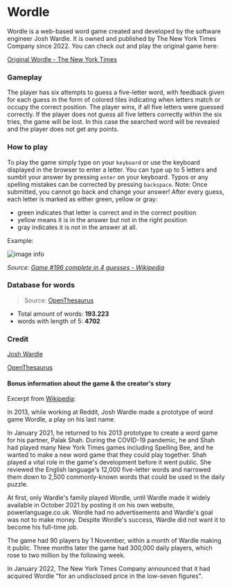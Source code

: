 # **Wordle**
Wordle is a web-based word game created and developed by the software engineer Josh Wardle. It is owned and published by The New York Times Company since 2022. You can check out and play the original game here:

[Original Wordle - The New York Times](https://www.nytimes.com/games/wordle/index.html)

### Gameplay
The player has six attempts to guess a five-letter word, with feedback given for each guess in the form of colored tiles indicating when letters match or occupy the correct position. The player wins, if all five letters were guessed correctly. If the player does not guess all five letters correctly within the six tries, the game will be lost. In this case the searched word will be revealed and the player does not get any points. 

### How to play
To play the game simply type on your `keyboard` or use the keyboard displayed in the browser to enter a letter.
You can type up to 5 letters and sumbit your answer by pressing `enter` on your keyboard. 
Typos or any spelling mistakes can be corrected by pressing `backspace`. Note: Once submitted, you cannot go back and change your answer!
After every guess, each letter is marked as either green, yellow or gray: 
- green indicates that letter is correct and in the correct position
- yellow means it is in the answer but not in the right position
- gray indicates it is not in the answer at all.

Example:

![image info](https://upload.wikimedia.org/wikipedia/commons/thumb/e/ec/Wordle_196_example.svg/311px-Wordle_196_example.svg.png)

*Source: [Game #196 complete in 4 guesses - Wikipedia](https://en.wikipedia.org/wiki/File:Wordle_196_example.svg)*


### Database for words
> Source: [OpenThesaurus](https://www.openthesaurus.de/)

- Total amount of words: **193.223**
- words with length of 5: **4702**

### Credit
[Josh Wardle](https://powerlanguage.co.uk/)

[OpenThesaurus](https://www.openthesaurus.de/)

#### Bonus information about the game & the creator's story
Excerpt from [Wikipedia](https://en.wikipedia.org/wiki/Josh_Wardle#Wordle):

In 2013, while working at Reddit, Josh Wardle made a prototype of word game Wordle, a play on his last name.

In January 2021, he returned to his 2013 prototype to create a word game for his partner, Palak Shah. During the COVID-19 pandemic, he and Shah had played many New York Times games including Spelling Bee, and he wanted to make a new word game that they could play together. Shah played a vital role in the game's development before it went public. She reviewed the English language's 12,000 five-letter words and narrowed them down to 2,500 commonly-known words that could be used in the daily puzzle.

At first, only Wardle's family played Wordle, until Wardle made it widely available in October 2021 by posting it on his own website, powerlanguage.co.uk. Wordle had no advertisements and Wardle's goal was not to make money. Despite Wordle's success, Wardle did not want it to become his full-time job.

The game had 90 players by 1 November, within a month of Wardle making it public. Three months later the game had 300,000 daily players, which rose to two million by the following week.

In January 2022, The New York Times Company announced that it had acquired Wordle "for an undisclosed price in the low-seven figures".
